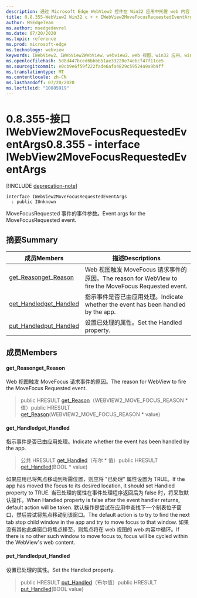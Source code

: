 ```yaml
---
description: 通过 Microsoft Edge WebView2 控件在 Win32 应用中托管 web 内容
title: 0.8.355-WebView2 Win32 c + + IWebView2MoveFocusRequestedEventArgs
author: MSEdgeTeam
ms.author: msedgedevrel
ms.date: 07/20/2020
ms.topic: reference
ms.prod: microsoft-edge
ms.technology: webview
keywords: IWebView2、IWebView2WebView、webview2、web 视图、win32 应用、win32、edge
ms.openlocfilehash: 5d8d447bced6bbbb51ae33220e74ebcf47f11ce5
ms.sourcegitcommit: e0cb9e6f59f222fade6afa4829c59524a9a9b9ff
ms.translationtype: MT
ms.contentlocale: zh-CN
ms.lasthandoff: 07/20/2020
ms.locfileid: "10885919"
---
```

# <span data-ttu-id="14d9b-104">0.8.355-接口 IWebView2MoveFocusRequestedEventArgs</span><span class="sxs-lookup"><span data-stu-id="14d9b-104">0.8.355 - interface IWebView2MoveFocusRequestedEventArgs</span></span> 

[!INCLUDE [deprecation-note](../../includes/deprecation-note.md)]

```
interface IWebView2MoveFocusRequestedEventArgs
  : public IUnknown
```

<span data-ttu-id="14d9b-105">MoveFocusRequested 事件的事件参数。</span><span class="sxs-lookup"><span data-stu-id="14d9b-105">Event args for the MoveFocusRequested event.</span></span>

## <span data-ttu-id="14d9b-106">摘要</span><span class="sxs-lookup"><span data-stu-id="14d9b-106">Summary</span></span>

 <span data-ttu-id="14d9b-107">成员</span><span class="sxs-lookup"><span data-stu-id="14d9b-107">Members</span></span>                        | <span data-ttu-id="14d9b-108">描述</span><span class="sxs-lookup"><span data-stu-id="14d9b-108">Descriptions</span></span>
--------------------------------|---------------------------------------------
[<span data-ttu-id="14d9b-109">get_Reason</span><span class="sxs-lookup"><span data-stu-id="14d9b-109">get_Reason</span></span>](#get_reason) | <span data-ttu-id="14d9b-110">Web 视图触发 MoveFocus 请求事件的原因。</span><span class="sxs-lookup"><span data-stu-id="14d9b-110">The reason for WebView to fire the MoveFocus Requested event.</span></span>
[<span data-ttu-id="14d9b-111">get_Handled</span><span class="sxs-lookup"><span data-stu-id="14d9b-111">get_Handled</span></span>](#get_handled) | <span data-ttu-id="14d9b-112">指示事件是否已由应用处理。</span><span class="sxs-lookup"><span data-stu-id="14d9b-112">Indicate whether the event has been handled by the app.</span></span>
[<span data-ttu-id="14d9b-113">put_Handled</span><span class="sxs-lookup"><span data-stu-id="14d9b-113">put_Handled</span></span>](#put_handled) | <span data-ttu-id="14d9b-114">设置已处理的属性。</span><span class="sxs-lookup"><span data-stu-id="14d9b-114">Set the Handled property.</span></span>

## <span data-ttu-id="14d9b-115">成员</span><span class="sxs-lookup"><span data-stu-id="14d9b-115">Members</span></span>

#### <span data-ttu-id="14d9b-116">get_Reason</span><span class="sxs-lookup"><span data-stu-id="14d9b-116">get_Reason</span></span> 

<span data-ttu-id="14d9b-117">Web 视图触发 MoveFocus 请求事件的原因。</span><span class="sxs-lookup"><span data-stu-id="14d9b-117">The reason for WebView to fire the MoveFocus Requested event.</span></span>

> <span data-ttu-id="14d9b-118">public HRESULT [get_Reason](#get_reason)（WEBVIEW2_MOVE_FOCUS_REASON \* 值）</span><span class="sxs-lookup"><span data-stu-id="14d9b-118">public HRESULT [get_Reason](#get_reason)(WEBVIEW2_MOVE_FOCUS_REASON \* value)</span></span>

#### <span data-ttu-id="14d9b-119">get_Handled</span><span class="sxs-lookup"><span data-stu-id="14d9b-119">get_Handled</span></span> 

<span data-ttu-id="14d9b-120">指示事件是否已由应用处理。</span><span class="sxs-lookup"><span data-stu-id="14d9b-120">Indicate whether the event has been handled by the app.</span></span>

> <span data-ttu-id="14d9b-121">公共 HRESULT [get_Handled](#get_handled)（布尔 \* 值）</span><span class="sxs-lookup"><span data-stu-id="14d9b-121">public HRESULT [get_Handled](#get_handled)(BOOL \* value)</span></span>

<span data-ttu-id="14d9b-122">如果应用已将焦点移动到所需位置，则应将 "已处理" 属性设置为 TRUE。</span><span class="sxs-lookup"><span data-stu-id="14d9b-122">If the app has moved the focus to its desired location, it should set Handled property to TRUE.</span></span> <span data-ttu-id="14d9b-123">当已处理的属性在事件处理程序返回后为 false 时，将采取默认操作。</span><span class="sxs-lookup"><span data-stu-id="14d9b-123">When Handled property is false after the event handler returns, default action will be taken.</span></span> <span data-ttu-id="14d9b-124">默认操作是尝试在应用中查找下一个制表位子窗口，然后尝试将焦点移动到该窗口。</span><span class="sxs-lookup"><span data-stu-id="14d9b-124">The default action is to try to find the next tab stop child window in the app and try to move focus to that window.</span></span> <span data-ttu-id="14d9b-125">如果没有其他此类窗口将焦点移至，则焦点将在 web 视图的 web 内容中循环。</span><span class="sxs-lookup"><span data-stu-id="14d9b-125">If there is no other such window to move focus to, focus will be cycled within the WebView's web content.</span></span>

#### <span data-ttu-id="14d9b-126">put_Handled</span><span class="sxs-lookup"><span data-stu-id="14d9b-126">put_Handled</span></span> 

<span data-ttu-id="14d9b-127">设置已处理的属性。</span><span class="sxs-lookup"><span data-stu-id="14d9b-127">Set the Handled property.</span></span>

> <span data-ttu-id="14d9b-128">public HRESULT [put_Handled](#put_handled)（布尔值）</span><span class="sxs-lookup"><span data-stu-id="14d9b-128">public HRESULT [put_Handled](#put_handled)(BOOL value)</span></span>

